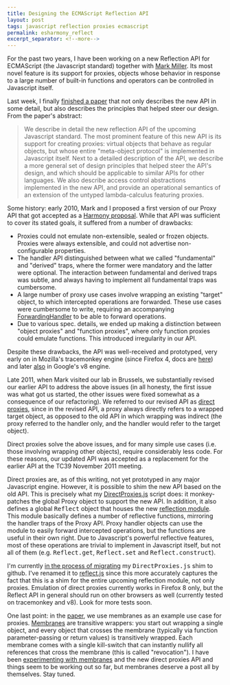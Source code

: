 ```yaml
---
title: Designing the ECMAScript Reflection API
layout: post
tags: javascript reflection proxies ecmascript
permalink: esharmony_reflect
excerpt_separator: <!--more-->
---
```

For the past two years, I have been working on a new Reflection API for ECMAScript (the Javascript standard) together with [Mark Miller](http://research.google.com/pubs/author35958.html). Its most novel feature is its support for proxies, objects whose behavior in response to a large number of built-in functions and operators can be controlled in Javascript itself.

Last week, I finally [finished a paper](http://soft.vub.ac.be/Publications/2012/vub-soft-tr-12-03.pdf) that not only describes the new API in some detail, but also describes the principles that helped steer our design. <!--more-->From the paper's abstract:

> We describe in detail the new reflection API of the upcoming Javascript standard. The most prominent feature of this new API is its support for creating proxies: virtual objects that behave as regular objects, but whose entire "meta-object protocol" is implemented in Javascript itself. Next to a detailed description of the API, we describe a more general set of design principles that helped steer the API's design, and which should be applicable to similar APIs for other languages. We also describe access control abstractions implemented in the new API, and provide an operational semantics of an extension of the untyped lambda-calculus featuring proxies.

Some history: early 2010, Mark and I proposed a first version of our Proxy API that got accepted as a [Harmony proposal](http://wiki.ecmascript.org/doku.php?id=harmony:proxies). While that API was sufficient to cover its stated goals, it suffered from a number of drawbacks:

*   Proxies could not emulate non-extensible, sealed or frozen objects. Proxies were always extensible, and could not advertise non-configurable properties.
*   The handler API distinguished between what we called "fundamental" and "derived" traps, where the former were mandatory and the latter were optional. The interaction between fundamental and derived traps was subtle, and always having to implement all fundamental traps was cumbersome.
*   A large number of proxy use cases involve wrapping an existing "target" object, to which intercepted operations are forwarded. These use cases were cumbersome to write, requiring an accompanying [ForwardingHandler](http://wiki.ecmascript.org/doku.php?id=harmony:proxy_defaulthandler) to be able to forward operations.
*   Due to various spec. details, we ended up making a distinction between "object proxies" and "function proxies", where only function proxies could emulate functions. This introduced irregularity in our API.

Despite these drawbacks, the API was well-received and prototyped, very early on in Mozilla's tracemonkey engine (since Firefox 4, docs are [here](https://developer.mozilla.org/en/JavaScript/Reference/Global_Objects/Proxy)) and later [also](http://code.google.com/p/v8/issues/detail?id=1543) in Google's v8 engine.

Late 2011, when Mark visited our lab in Brussels, we substantially revised our earlier API to address the above issues (in all honesty, the first issue was what got us started, the other issues were fixed somewhat as a consequence of our refactoring). We referred to our revised API as [direct proxies](http://wiki.ecmascript.org/doku.php?id=harmony:direct_proxies), since in the revised API, a proxy always directly refers to a wrapped target object, as opposed to the old API in which wrapping was indirect (the proxy referred to the handler only, and the handler would refer to the target object).

Direct proxies solve the above issues, and for many simple use cases (i.e. those involving wrapping other objects), require considerably less code. For these reasons, our updated API was accepted as a replacement for the earlier API at the TC39 November 2011 meeting.

Direct proxies are, as of this writing, not yet prototyped in any major Javascript engine. However, it is possible to shim the new API based on the old API. This is precisely what my [DirectProxies.js](http://code.google.com/p/es-lab/source/browse/trunk/src/proxies/DirectProxies.js) script does: it monkey-patches the global Proxy object to support the new API. In addition, it also defines a global <tt>Reflect</tt> object that houses the new [reflection module](http://wiki.ecmascript.org/doku.php?id=harmony:reflect_api). This module basically defines a number of reflective functions, mirroring the handler traps of the Proxy API. Proxy handler objects can use the module to easily forward intercepted operations, but the functions are useful in their own right. Due to Javascript's powerful reflective features, most of these operations are trivial to implement in Javascript itself, but not all of them (e.g. <tt>Reflect.get</tt>, <tt>Reflect.set</tt> and <tt>Reflect.construct</tt>).

I'm currently [in the process of migrating](https://github.com/tvcutsem/harmony-reflect) my <tt>DirectProxies.js</tt> shim to github. I've renamed it to [reflect.js](https://github.com/tvcutsem/harmony-reflect/blob/master/reflect.js) since this more accurately captures the fact that this is a shim for the entire upcoming reflection module, not only proxies. Emulation of direct proxies currently works in Firefox 8 only, but the Reflect API in general should run on other browsers as well (currently tested on tracemonkey and v8). Look for more tests soon.

One last point: in the [paper](http://soft.vub.ac.be/Publications/2012/vub-soft-tr-12-03.pdf), we use membranes as an example use case for proxies. [Membranes](http://wiki.ecmascript.org/doku.php?id=harmony:proxies#an_identity-preserving_membrane) are transitive wrappers: you start out wrapping a single object, and every object that crosses the membrane (typically via function parameter-passing or return values) is transitively wrapped. Each membrane comes with a single kill-switch that can instantly nullify all references that cross the membrane (this is called "revocation"). I have been [experimenting with membranes](http://code.google.com/p/es-lab/source/browse/trunk/src/proxies/simpleMembrane.js) and the new direct proxies API and things seem to be working out so far, but membranes deserve a post all by themselves. Stay tuned.